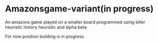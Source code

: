 # Amazonsgame-variant(in progress)
An amazons game played on a smaller board programmed using killer heuristic history heuristic and alpha beta

For now position building is in progress.

